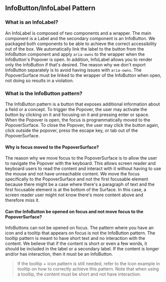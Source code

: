 ## InfoButton/InfoLabel Pattern

### What is an InfoLabel?

An InfoLabel is composed of two components and a wrapper. The main component is a Label and the secondary component is an InfoButton.
We packaged both components to be able to achieve the correct accessibility out of the box. We automatically link the label to the
button from the InfoButton component and apply `aria-owns` to the wrapper when the InfoButton's Popover is open. In addition, InfoLabel
allows you to render only the InfoButton if that's desired. The reason why we don't export InfoButton separately is to avoid having
issues with `aria-owns`. The PopoverSurface must be linked to the wrapper of the InfoButton when open, not doing so results in a
violation.

### What is the InfoButton pattern?

The InfoButton pattern is a button that exposes additional information about a field or a concept. To trigger the Popover, the user may
activate the button by clicking on it and focusing on it and pressing enter or space. When the Popover is open, the focus is programmatically moved
to the PopoverSurface. To close the Popover, the user may click the button again, click outside the popover, press the escape key, or tab out of
the PopoverSurface.

#### Why is focus moved to the PopoverSurface?

The reason why we move focus to the PopoverSurface is to allow the user to navigate the Popover with the keyboard. This allows screen reader and keyboard
users to read the content and interact with it without having to use the mouse and not have unreachable content. We move the focus specifically to the
PopoverSurface and not the first focusable element because there might be a case where there's a paragraph of text and the first focusable element is at the
bottom of the Surface. In this case, a screen reader user might not know there's more content above and therefore miss it.

#### Can the InfoButton be opened on focus and not move focus to the PopoverSurface?

InfoButtons can not be opened on focus. The pattern where you have an icon and a tooltip that appears on focus is not the InfoButton pattern. The tooltip
pattern is meant to have short text and no interaction with the content. We believe that if the content is short or even a few words, it should be included
in the label or a secondary label. If the content is longer and/or has interaction, then it must be an InfoButton.

> If the tooltip + icon pattern is still needed, refer to the Icon example in tooltip on how to correctly achieve this pattern. Note that when using a
> tooltip, the content must be short and not have interaction.
